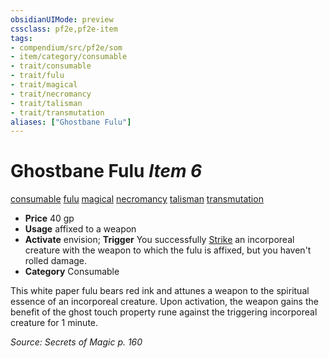 ```yaml
---
obsidianUIMode: preview
cssclass: pf2e,pf2e-item
tags:
- compendium/src/pf2e/som
- item/category/consumable
- trait/consumable
- trait/fulu
- trait/magical
- trait/necromancy
- trait/talisman
- trait/transmutation
aliases: ["Ghostbane Fulu"]
---
```

# Ghostbane Fulu *Item 6*  
[consumable](../../../Rules/traits/consumable.md)  [fulu](../../../Rules/traits/fulu-som.md)  [magical](../../../Rules/traits/magical.md)  [necromancy](../../../Rules/traits/necromancy.md)  [talisman](../../../Rules/traits/talisman.md)  [transmutation](../../../Rules/traits/transmutation.md)  

- **Price** 40 gp
- **Usage** affixed to a weapon
- **Activate** envision; **Trigger** You successfully [Strike](../../../Rules/actions/strike.md) an incorporeal creature with the weapon to which the fulu is affixed, but you haven't rolled damage.
- **Category** Consumable

This white paper fulu bears red ink and attunes a weapon to the spiritual essence of an incorporeal creature. Upon activation, the weapon gains the benefit of the ghost touch property rune against the triggering incorporeal creature for 1 minute.

*Source: Secrets of Magic p. 160*